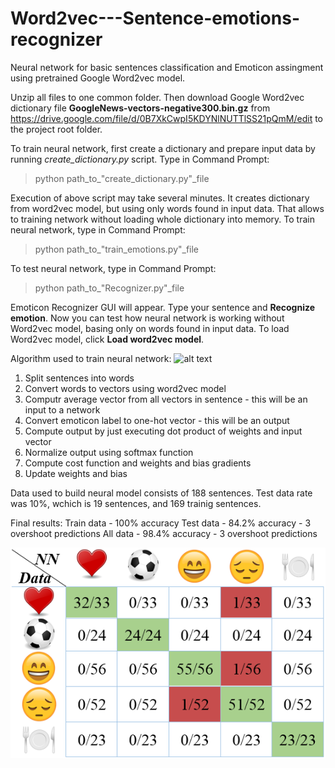 # Word2vec---Sentence-emotions-recognizer

Neural network for basic sentences classification and Emoticon assingment using pretrained Google Word2vec model.

Unzip all files to one common folder. Then download Google Word2vec dictionary file <b>GoogleNews-vectors-negative300.bin.gz</b> from
https://drive.google.com/file/d/0B7XkCwpI5KDYNlNUTTlSS21pQmM/edit
to the project root folder.

To train neural network, first create a dictionary and prepare input data by running <i>create_dictionary.py</i> script. Type in Command Prompt:

> python path_to_"create_dictionary.py"_file

Execution of above script may take several minutes. It creates dictionary from word2vec model, but using only words found in input data. That allows to training network without loading whole dictionary into memory. To train neural network, type in Command Prompt:

> python path_to_"train_emotions.py"_file

To test neural network, type in Command Prompt:

> python path_to_"Recognizer.py"_file

Emoticon Recognizer GUI will appear. Type your sentence and <b>Recognize emotion</b>. Now you can test how neural network is working without Word2vec model, basing only on words found in input data. To load Word2vec model, click <b>Load word2vec model</b>.


Algorithm used to train neural network:
![alt text](https://datascience-enthusiast.com/figures/image_1.png)
1. Split sentences into words
2. Convert words to vectors using word2vec model
3. Computr average vector from all vectors in sentence - this will be an input to a network
4. Convert emoticon label to one-hot vector - this will be an output
5. Compute output by just executing dot product of weights and input vector
6. Normalize output using softmax function
7. Compute cost function and weights and bias gradients
8. Update weights and bias

Data used to build neural model consists of 188 sentences. Test data rate was 10%, wchich is 19 sentences, and 169 trainig sentences.

Final results:
Train data - 100% accuracy
Test data - 84.2% accuracy - 3 overshoot predictions
All data - 98.4% accuracy - 3 overshoot predictions

![Alt text](/images/table.PNG?raw=true "Optional Title")
